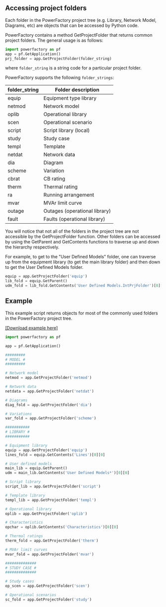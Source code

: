 ## Accessing project folders

Each folder in the PowerFactory project tree (e.g. Library, Network Model, Diagrams, etc) are objects that can be accessed by Python code.

PowerFactory contains a method GetProjectFolder that returns common project folders. The general usage is as follows:

```python
import powerfactory as pf
app = pf.GetApplication()
prj_folder = app.GetProjectFolder(folder_string)
```

where `folder_string` is a string code for a particular project folder.

PowerFactory supports the following `folder_strings`:

| folder_string | Folder description     |
| ------------- | ---------------------- |
| equip         | Equipment type library |
| netmod        | Network model          |
| oplib         | Operational library    |
| scen          | Operational scenario   |
| script        | Script library (local) |
| study         | Study case             |
| templ         | Template               |
| netdat        | Network data           |
| dia           | Diagram                |
| scheme        | Variation              |
| cbrat         | CB rating              |
| therm         | Thermal rating         |
| ra            | Running arrangement    |
| mvar          | MVAr limit curve       |
| outage        | Outages (operational library) | 
| fault         | Faults (operational library)  |

You will notice that not all of the folders in the project tree are not accessible by the GetProjectFolder function. Other folders can be accessed by using the GetParent and GetContents functions to traverse up and down the hierarchy respectively.

For example, to get to the "User Defined Models" folder, one can traverse up from the equipment library (to get the main library folder) and then down to get the User Defined Models folder.

```python
equip = app.GetProjectFolder('equip')
lib_fold = equip.GetParent()
udm_fold = lib_fold.GetContents('User Defined Models.IntPrjFolder')[0][0] 
```

## Example

This example script returns objects for most of the commonly used folders in the PowerFactory project tree.

[\[Download example here\]](https://github.com/susantoj/powerfactory_python/blob/master/examples/project_folders.py)

```python
import powerfactory as pf

app = pf.GetApplication()

#########
# MODEL #
#########

# Network model
netmod = app.GetProjectFolder('netmod')

# Network data
netdata = app.GetProjectFolder('netdat')

# Diagrams
diag_fold = app.GetProjectFolder('dia')

# Variations
var_fold = app.GetProjectFolder('scheme')

###########
# LIBRARY #
###########

# Equipment library
equip = app.GetProjectFolder('equip')
lines_fold = equip.GetContents('Lines')[0][0]

# User defined models
main_lib = equip.GetParent()
udm = main_lib.GetContents('User Defined Models*')[0][0]

# Script library
script_lib = app.GetProjectFolder('script')

# Template library
templ_lib = app.GetProjectFolder('templ')

# Operational library
oplib = app.GetProjectFolder('oplib')

# Characteristics
opchar = oplib.GetContents('Characteristics')[0][0]

# Thermal ratings
therm_fold = app.GetProjectFolder('therm')

# MVAr limit curves
mvar_fold = app.GetProjectFolder('mvar')

##############
# STUDY CASE #
##############

# Study cases
op_scen = app.GetProjectFolder('scen')

# Operational scenarios
sc_fold = app.GetProjectFolder('study')
```
